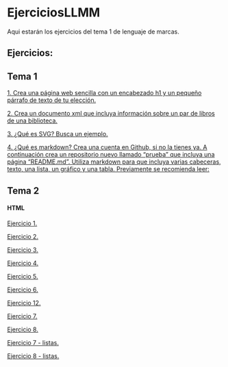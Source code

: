 # EjerciciosLLMM
Aqui estarán los ejercicios del tema 1 de lenguaje de marcas.

## Ejercicios:

## Tema 1
[1. Crea una página web sencilla con un encabezado h1 y un pequeño párrafo de texto de tu elección.](/Tema1/Ejercicio1/)

[2. Crea un documento xml que incluya información sobre un par de libros de una biblioteca.](/Tema1/Ejercicio2/)


[3. ¿Qué es SVG? Busca un ejemplo.](/Tema1/Ejercicio3/)


[4. ¿Qué es markdown? Crea una cuenta en Github, si no la tienes ya. A continuación crea un repositorio nuevo llamado “prueba” que incluya una página “README.md”. Utiliza markdown para que incluya varias cabeceras, texto, una lista, un gráfico y una tabla. Previamente se recomienda leer:](/Tema1/Ejercicio4/)



## Tema 2

#### HTML

[Ejercicio 1.](/Tema2/Ejercicio1.html)

[Ejercicio 2.](/Tema2/Ejercicio2.html)

[Ejercicio 3.](/Tema2/Ejercicio3.html)

[Ejercicio 4.](/Tema2/Ejercicio4.html)

[Ejercicio 5.](/Tema2/Ejercicio5.html)

[Ejercicio 6.](/Tema2/Ejercicio6.html)

[Ejercicio 12.](/Tema2/Ejercicio12.html)

[Ejercicio 7.](/Tema2/Ejercicio7.html)

[Ejercicio 8.](/Tema2/Ejercicio8.rar)

[Ejercicio 7 - listas.](/Tema2/Ejercicio7listas.html)

[Ejercicio 8 - listas.](/Tema2/Ejercicio8listas.html)
